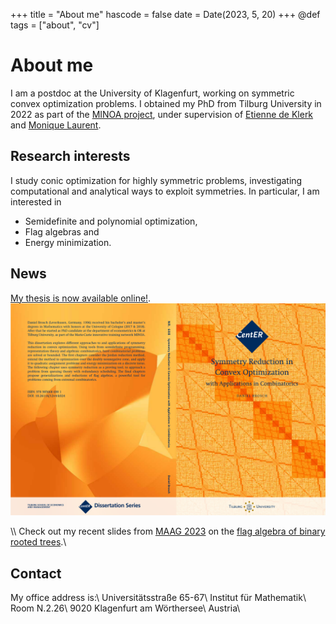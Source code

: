 +++
title = "About me"
hascode = false
date = Date(2023, 5, 20)
+++
@def tags = ["about", "cv"]

# About me
I am a postdoc at the University of Klagenfurt, working on symmetric convex optimization problems. I obtained my PhD from Tilburg University in 2022 as part of the [MINOA project](https://minoa-itn.fau.de/), under supervision of [Etienne de Klerk](https://sites.google.com/site/homepageetiennedeklerk/) and [Monique Laurent](https://homepages.cwi.nl/~monique/).


## Research interests
I study conic optimization for highly symmetric problems, investigating computational and analytical ways to exploit symmetries. In particular, I am interested in
* Semidefinite and polynomial optimization,
* Flag algebras and
* Energy minimization.

## News

[My thesis is now available online!](/assets/pdfs/Thesis.pdf).
![](/assets/Cover.png)

\\\\
Check out my recent slides from [MAAG 2023](https://sites.google.com/view/maag-2023/home) on the [flag algebra of binary rooted trees](https://slides.danielbrosch.com/TreeFlags/).\\

## Contact
My office address is:\\
Universitätsstraße 65-67\\
Institut für Mathematik\\
Room N.2.26\\
9020 Klagenfurt am Wörthersee\\
Austria\\
